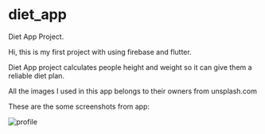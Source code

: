 # diet_app

Diet App Project.

Hi, this is my first project with using firebase and flutter.

Diet App project calculates people height and weight so it can give them a reliable diet plan.

All the images I used in this app belongs to their owners from unsplash.com

These are the some screenshots from app:

![profile](https://github.com/Omeralbayrak17/DietAppFlutter/assets/93114455/cfbb3bd8-446c-445e-860e-e32294f1482d)
